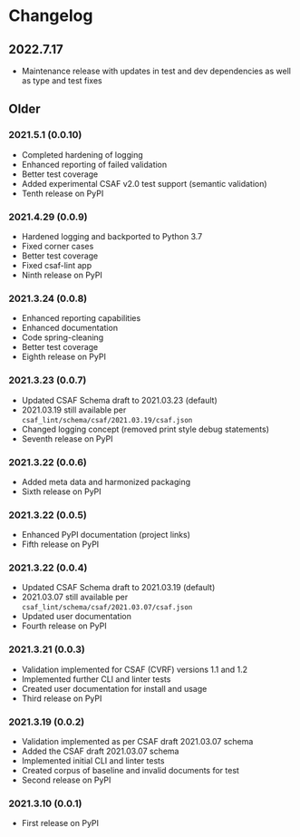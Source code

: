 # Changelog

## 2022.7.17

* Maintenance release with updates in test and dev dependencies as well as type and test fixes

## Older
### 2021.5.1 (0.0.10)

* Completed hardening of logging
* Enhanced reporting of failed validation
* Better test coverage
* Added experimental CSAF v2.0 test support (semantic validation)
* Tenth release on PyPI

### 2021.4.29 (0.0.9)

* Hardened logging and backported to Python 3.7
* Fixed corner cases
* Better test coverage
* Fixed csaf-lint app
* Ninth release on PyPI

### 2021.3.24 (0.0.8)

* Enhanced reporting capabilities
* Enhanced documentation
* Code spring-cleaning
* Better test coverage
* Eighth release on PyPI

### 2021.3.23 (0.0.7)

* Updated CSAF Schema draft to 2021.03.23 (default)
* 2021.03.19 still available per `csaf_lint/schema/csaf/2021.03.19/csaf.json`
* Changed logging concept (removed print style debug statements)
* Seventh release on PyPI

### 2021.3.22 (0.0.6)

* Added meta data and harmonized packaging
* Sixth release on PyPI

### 2021.3.22 (0.0.5)

* Enhanced PyPI documentation (project links)
* Fifth release on PyPI

### 2021.3.22 (0.0.4)

* Updated CSAF Schema draft to 2021.03.19 (default)
* 2021.03.07 still available per `csaf_lint/schema/csaf/2021.03.07/csaf.json`
* Updated user documentation
* Fourth release on PyPI

### 2021.3.21 (0.0.3)

* Validation implemented for CSAF (CVRF) versions 1.1 and 1.2
* Implemented further CLI and linter tests
* Created user documentation for install and usage
* Third release on PyPI

### 2021.3.19 (0.0.2)

* Validation implemented as per CSAF draft 2021.03.07 schema
* Added the CSAF draft 2021.03.07 schema
* Implemented initial CLI and linter tests
* Created corpus of baseline and invalid documents for test
* Second release on PyPI

### 2021.3.10 (0.0.1)

* First release on PyPI
